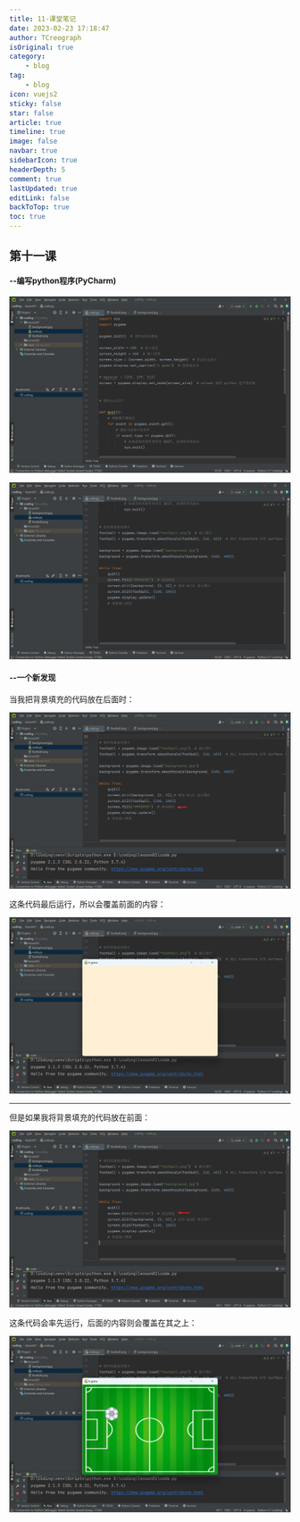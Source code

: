 ```yaml
---
title: 11-课堂笔记
date: 2023-02-23 17:18:47
author: TCreograph
isOriginal: true
category:
    - blog
tag:
    - blog
icon: vuejs2
sticky: false
star: false
article: true
timeline: true
image: false
navbar: true
sidebarIcon: true
headerDepth: 5
comment: true
lastUpdated: true
editLink: false
backToTop: true
toc: true
---
```


## 第十一课

#### --编写python程序(PyCharm)

![image-20230223191947893](./notes-class11.assets/image-20230223191947893.png)

![image-20230223192029320](./notes-class11.assets/image-20230223192029320.png)



#### --一个新发现

当我把背景填充的代码放在后面时：

![image-20230223192445709](./notes-class11.assets/image-20230223192445709.png)

这条代码最后运行，所以会覆盖前面的内容：

![image-20230223192632759](./notes-class11.assets/image-20230223192632759.png)

------------------------------------------------------------------------------------------------------------------------------------------------------

但是如果我将背景填充的代码放在前面：

![image-20230223193018865](./notes-class11.assets/image-20230223193018865.png)

这条代码会率先运行，后面的内容则会覆盖在其之上：

![image-20230223192947567](./notes-class11.assets/image-20230223192947567.png)

